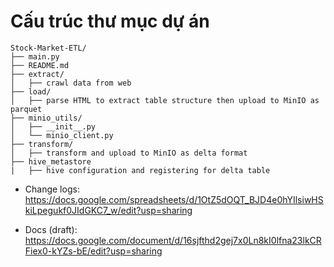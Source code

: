 # Cấu trúc thư mục dự án

```plaintext
Stock-Market-ETL/
├── main.py
├── README.md
├── extract/
│   ├── crawl data from web
├── load/
│   ├── parse HTML to extract table structure then upload to MinIO as parquet
├── minio_utils/
│   ├── __init__.py
│   └── minio_client.py
├── transform/
│   ├── transform and upload to MinIO as delta format
├── hive_metastore
|   ├── hive configuration and registering for delta table
```
- Change logs: https://docs.google.com/spreadsheets/d/1OtZ5dOQT_BJD4e0hYIlsiwHSkiLpegukf0JIdGKC7_w/edit?usp=sharing

- Docs (draft): https://docs.google.com/document/d/16sjfthd2gej7x0Ln8kI0lfna23lkCRFiex0-kYZs-bE/edit?usp=sharing

